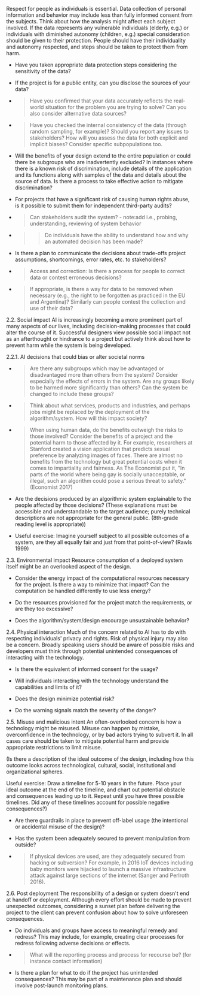 Respect for people as individuals is essential. Data collection of personal
information and behavior may include less than fully informed consent from the
subjects. Think about how the analysis might affect each subject involved. If
the data represents any vulnerable individuals (elderly, e.g.) or individuals
with diminished autonomy (children, e.g.) special consideration should be given
to their protection. People should have their individuality and autonomy
respected, and steps should be taken to protect them from harm.

* Have you taken appropriate data protection steps considering the sensitivity
  of the data?

* If the project is for a public entity, can you disclose the sources of your
  data?

* >Have you confirmed that your data accurately reflects the real-world
  situation for the problem you are trying to solve? Can you also consider
  alternative data sources?

* >Have you checked the internal consistency of the data (through random
  sampling, for example)? Should you report any issues to stakeholders? How
  will you assess the data for both explicit and implicit biases? Consider
  specific subpopulations too.

* Will the benefits of your design extend to the entire population or could
  there be subgroups who are inadvertently excluded? In instances where there
  is a known risk of discrimination, include details of the application and its
  functions along with samples of the data and details about the source of data.
  Is there a process to take effective action to mitigate discrimination?

* For projects that have a significant risk of causing human rights abuse, is
  it possible to submit them for independent third-party audits?

* >Can stakeholders audit the system? - note:add i.e., probing, understanding, reviewing of system behavior

* >>Do individuals have the ability to understand how and why an automated
  decision has been made?

* Is there a plan to communicate the decisions about trade-offs project
  assumptions, shortcomings, error rates, etc. to stakeholders?

* >Access and correction: Is there a process for people to correct data or
  contest erroneous decisions?

* >If appropriate, is there a way for data to be removed when necessary (e.g.,
  the right to be forgotten as practiced in the EU and Argentina)? Similarly
  can people contest the collection and use of their data?

2.2. Social impact
AI is increasingly becoming a more prominent part of many aspects of our lives,
including decision-making processes that could alter the course of it.
Successful designers view possible social impact not as an afterthought or
hindrance to a project but actively think about how to prevent harm while the
system is being developed.

2.2.1. AI decisions that could bias or alter societal norms

* >Are there any subgroups which may be advantaged or disadvantaged more than others from the system? Consider
  especially the effects of errors in the system. Are any groups likely to be
  harmed more significantly than others? Can the system be changed to include these groups?

* >Think about what services, products and industries, and perhaps jobs might be
  replaced by the deployment of the algorithm/system. How will this impact
  society?

* >When using human data, do the benefits outweigh the risks to those involved?
  Consider the benefits of a project and the potential harm to those affected
  by it. For example, researchers at Stanford created a vision application that
  predicts sexual preference by analyzing images of faces. There are almost no
  benefits from the technology but great potential costs when it comes to
  impartiality and fairness. As The Economist put it, "In parts of the world
  where being gay is socially unacceptable, or illegal, such an algorithm could
  pose a serious threat to safety." (Economist 2017)

* Are the decisions produced by an algorithmic system explainable to the people
  affected by those decisions? (These explanations must be accessible and understandable to the target audience; purely technical descriptions are not
appropriate for the general public. (8th-grade reading level is appropriate))


* Useful exercise: Imagine yourself subject to all possible outcomes of a
  system, are they all equally fair and just from that point-of-view? (Rawls
  1999)

2.3. Environmental impact
Resource consumption of a deployed system itself might be an overlooked aspect
of the design.

* Consider the energy impact of the computational resources necessary for the
  project.  Is there a way to minimize that impact? Can the computation be
  handled differently to use less energy?

* Do the resources provisioned for the project match the requirements, or are
  they too excessive?

* Does the algorithm/system/design encourage unsustainable behavior?

2.4. Physical interaction
Much of the concern related to AI has to do with respecting individuals'
privacy and rights. Risk of physical injury may also be a concern. Broadly
speaking users should be aware of possible risks and developers must think
through potential unintended consequences of interacting with the technology.

* Is there the equivalent of informed consent for the usage?

* Will individuals interacting with the technology understand the capabilities
  and limits of it?

* Does the design minimize potential risk?

* Do the warning signals match the severity of the danger?

2.5. Misuse and malicious intent
An often-overlooked concern is how a technology might be misused. Misuse can
happen by mistake, overconfidence in the technology, or by bad actors trying to
subvert it. In all cases care should be taken to mitigate potential harm and
provide appropriate restrictions to limit misuse.

(Is there a description of the ideal outcome of the design, including how this
outcome looks across technological, cultural, social, institutional and
organizational spheres.

Useful exercise: Draw a timeline for 5-10 years in the future. Place your
ideal outcome at the end of the timeline, and chart out potential obstacle
and consequences leading up to it. Repeat until you have three possible
timelines. Did any of these timelines account for possible negative
consequences?)

* Are there guardrails in place to prevent off-label usage (the intentional or
  accidental misuse of the design)?

* Has the system been adequately secured to prevent manipulation from outside?

* >If physical devices are used, are they adequately secured from hacking or
  subversion?  For example, in 2016 IoT devices including baby monitors were
  hijacked to launch a massive infrastructure attack against large sections of
  the internet (Sanger and Perlroth 2016).

2.6. Post deployment
The responsibility of a design or system doesn't end at handoff or deployment.
Although every effort should be made to prevent unexpected outcomes,
considering a sunset plan before delivering the project to the client can
prevent confusion about how to solve unforeseen consequences.

* Do individuals and groups have access to meaningful remedy and redress? This
  may include, for example, creating clear processes for redress following
  adverse decisions or effects.

* >What will the reporting process and process for recourse be? (for instance contact information)

* Is there a plan for what to do if the project has unintended consequences?
  This may be part of a maintenance plan and should involve post-launch
  monitoring plans.
